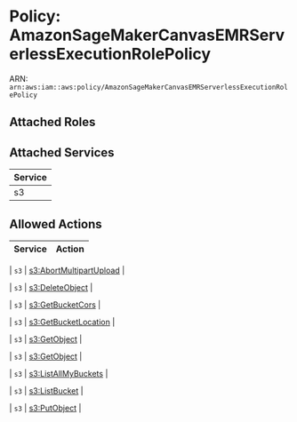 # Policy: AmazonSageMakerCanvasEMRServerlessExecutionRolePolicy

ARN: `arn:aws:iam::aws:policy/AmazonSageMakerCanvasEMRServerlessExecutionRolePolicy`

## Attached Roles

## Attached Services

| Service |
|---------|
| s3 |

## Allowed Actions

| Service | Action |
|:-------:|--------|

| `s3` | [s3:AbortMultipartUpload](../actions.md#s3:abortmultipartupload) |

| `s3` | [s3:DeleteObject](../actions.md#s3:deleteobject) |

| `s3` | [s3:GetBucketCors](../actions.md#s3:getbucketcors) |

| `s3` | [s3:GetBucketLocation](../actions.md#s3:getbucketlocation) |

| `s3` | [s3:GetObject](../actions.md#s3:getobject) |

| `s3` | [s3:GetObject](../actions.md#s3:getobject) |

| `s3` | [s3:ListAllMyBuckets](../actions.md#s3:listallmybuckets) |

| `s3` | [s3:ListBucket](../actions.md#s3:listbucket) |

| `s3` | [s3:PutObject](../actions.md#s3:putobject) |
